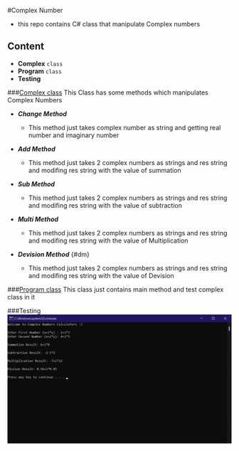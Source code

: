 #Complex Number
- this repo contains C# class that manipulate Complex numbers
  
## Content
- **Complex** `class`
- **Program** `class`
- **Testing**


###[Complex class](https://github.com/m7moudGadallah/Complex_Numbers_Calculator_C-/blob/main/Complex_Number_App/Complex.cs)
  This Class has some methods which manipulates Complex Numbers
  - ***Change Method***
    - This method just takes complex number as string and getting real number and imaginary number

  - ***Add Method***
    - This method just takes 2 complex numbers as strings and res string and modifing res string with the value of summation
  - ***Sub Method***
    - This method just takes 2 complex numbers as strings and res string and modifing res string with the value of subtraction
  - ***Multi Method***
    - This method just takes 2 complex numbers as strings and res string and modifing res string with the value of Multiplication
  - ***Devision Method*** {#dm}
    - This method just takes 2 complex numbers as strings and res string and modifing res string with the value of Devision


###[Program class](https://github.com/m7moudGadallah/Complex_Numbers_Calculator_C-/blob/main/Complex_Number_App/Program.cs)
This class just contains main method and test complex class in it

###Testing
![Testing Image](https://github.com/m7moudGadallah/Complex_Numbers_Calculator_C-/blob/main/Testing_image.png?raw=true)